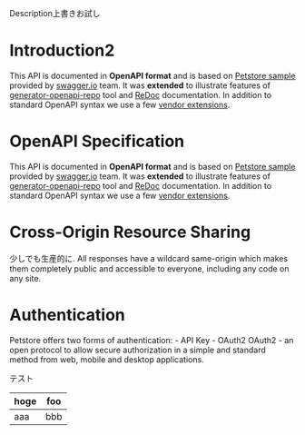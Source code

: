 Description上書きお試し

# Introduction2
This API is documented in **OpenAPI format** and is based on
[Petstore sample](http://petstore.swagger.io/) provided by [swagger.io](http://swagger.io) team.
It was **extended** to illustrate features of [generator-openapi-repo](https://github.com/Rebilly/generator-openapi-repo)
tool and [ReDoc](https://github.com/Redocly/redoc) documentation. In addition to standard
OpenAPI syntax we use a few [vendor extensions](https://github.com/Redocly/redoc/blob/main/docs/redoc-vendor-extensions.md).

# OpenAPI Specification
This API is documented in **OpenAPI format** and is based on
[Petstore sample](http://petstore.swagger.io/) provided by [swagger.io](http://swagger.io) team.
It was **extended** to illustrate features of [generator-openapi-repo](https://github.com/Rebilly/generator-openapi-repo)
tool and [ReDoc](https://github.com/Redocly/redoc) documentation. In addition to standard
OpenAPI syntax we use a few [vendor extensions](https://github.com/Redocly/redoc/blob/main/docs/redoc-vendor-extensions.md).

# Cross-Origin Resource Sharing
少しでも生産的に.
All responses have a wildcard same-origin which makes them completely public and accessible to everyone, including any code on any site.

# Authentication

Petstore offers two forms of authentication:
    - API Key
    - OAuth2
OAuth2 - an open protocol to allow secure authorization in a simple
and standard method from web, mobile and desktop applications.

<SecurityDefinitions />

テスト

|hoge|foo|
|-----|----|
|aaa|bbb|